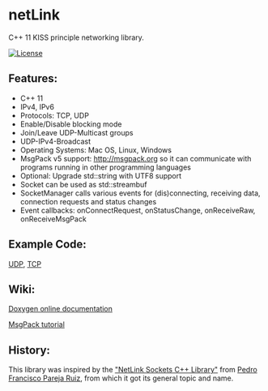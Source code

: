 # netLink

C++ 11 KISS principle networking library.

[![License](https://img.shields.io/badge/License-GPLv3-brightgreen.svg)](https://www.gnu.org/licenses/gpl-3.0.en.html)

## Features:
* C++ 11
* IPv4, IPv6
* Protocols: TCP, UDP
* Enable/Disable blocking mode
* Join/Leave UDP-Multicast groups
* UDP-IPv4-Broadcast
* Operating Systems: Mac OS, Linux, Windows
* MsgPack v5 support: http://msgpack.org so it can communicate with programs running in other programming languages
* Optional: Upgrade std::string with UTF8 support
* Socket can be used as std::streambuf
* SocketManager calls various events for (dis)connecting, receiving data, connection requests and status changes
* Event callbacks: onConnectRequest, onStatusChange, onReceiveRaw, onReceiveMsgPack

## Example Code:
[UDP](https://github.com/Lichtso/netLink/blob/master/src/examples/udp.cpp),
[TCP](https://github.com/Lichtso/netLink/blob/master/src/examples/tcp.cpp)

## Wiki:
[Doxygen online documentation](http://lichtso.github.io/netLink/doc/annotated.html)

[MsgPack tutorial](https://github.com/Lichtso/netLink/wiki/MsgPack)

## History:
This library was inspired by the ["NetLink Sockets C++ Library"](https://sourceforge.net/projects/netlinksockets/files/release/1.0.0-pre-3/) from [Pedro Francisco Pareja Ruiz](https://github.com/PedroPareja), from which it got its general topic and name.
